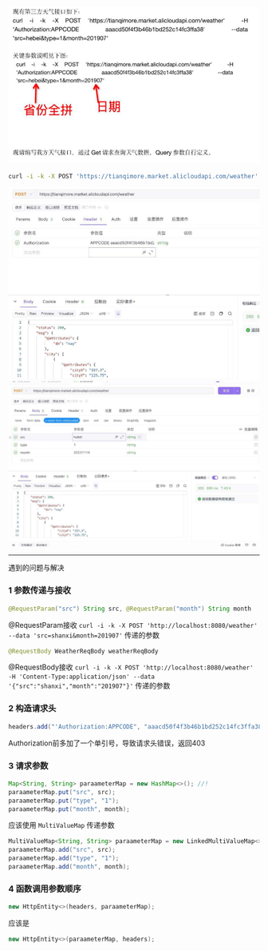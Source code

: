 ![](./p.jpg)

```bash
curl -i -k -X POST 'https://tianqimore.market.alicloudapi.com/weather' -H 'Authorization:APPCODE aaacd50f4f3b46b1bd252c14fc3ffa38' --data 'src=hebei&type=1&month=201907'
```

![](./1.jpg)
![](./2.jpg)


---
遇到的问题与解决

### 1 参数传递与接收
```java
@RequestParam("src") String src, @RequestParam("month") String month
```
@RequestParam接收 `curl -i -k -X POST 'http://localhost:8080/weather' --data 'src=shanxi&month=201907'` 传递的参数


```java
@RequestBody WeatherReqBody weatherReqBody
```
@RequestBody接收 `curl -i -k -X POST 'http://localhost:8080/weather' -H 'Content-Type:application/json' --data '{"src":"shanxi","month":"201907"}'` 传递的参数


### 2 构造请求头
```java
headers.add("'Authorization:APPCODE", "aaacd50f4f3b46b1bd252c14fc3ffa38");
```
Authorization前多加了一个单引号，导致请求头错误，返回403


### 3 请求参数
```java
Map<String, String> paraameterMap = new HashMap<>(); //!
paraameterMap.put("src", src);
paraameterMap.put("type", "1");
paraameterMap.put("month", month);
```

应该使用 `MultiValueMap` 传递参数
```java
MultiValueMap<String, String> paraameterMap = new LinkedMultiValueMap<>();
paraameterMap.add("src", src);
paraameterMap.add("type", "1");
paraameterMap.add("month", month);
```


### 4 函数调用参数顺序
```java
new HttpEntity<>(headers, paraameterMap);
```

应该是
```java
new HttpEntity<>(paraameterMap, headers);
```


